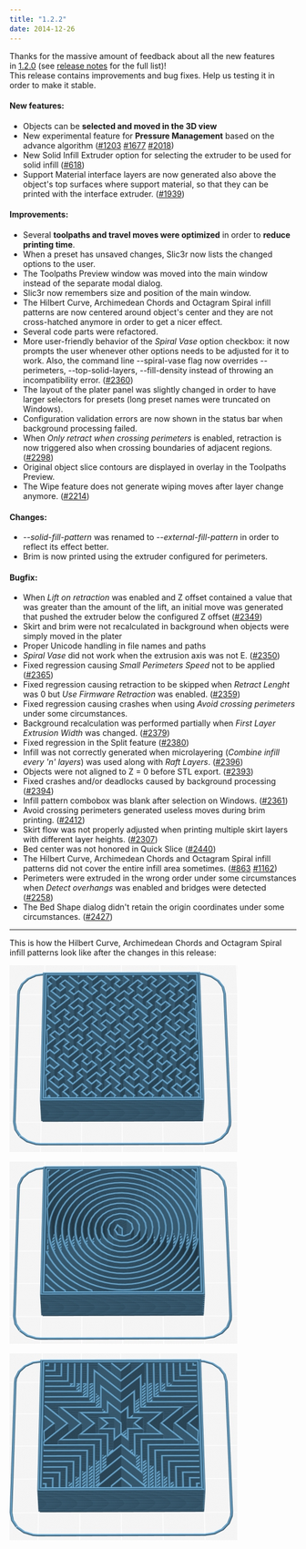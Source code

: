 ```yaml
---
title: "1.2.2"
date: 2014-12-26
---
```






Thanks for the massive amount of feedback about all the new features in [1.2.0](/releases/1.2.0) (see [release notes](/releases/1.2.0) for the full list)!  
This release contains improvements and bug fixes. Help us testing it in order to make it stable.

#### New features:



*   Objects can be **selected and moved in the 3D view**
*   New experimental feature for **Pressure Management** based on the advance algorithm ([#1203](https://github.com/alexrj/Slic3r/issues/1203) [#1677](https://github.com/alexrj/Slic3r/issues/1677) [#2018](https://github.com/alexrj/Slic3r/pull/2018))
*   New Solid Infill Extruder option for selecting the extruder to be used for solid infill ([#618](https://github.com/alexrj/Slic3r/issues/618))
*   Support Material interface layers are now generated also above the object's top surfaces where support material, so that they can be printed with the interface extruder. ([#1939](https://github.com/alexrj/Slic3r/issues/1939))

#### Improvements:



*   Several **toolpaths and travel moves were optimized** in order to **reduce printing time**.
*   When a preset has unsaved changes, Slic3r now lists the changed options to the user.
*   The Toolpaths Preview window was moved into the main window instead of the separate modal dialog.
*   Slic3r now remembers size and position of the main window.
*   The Hilbert Curve, Archimedean Chords and Octagram Spiral infill patterns are now centered around object's center and they are not cross-hatched anymore in order to get a nicer effect.
*   Several code parts were refactored.
*   More user-friendly behavior of the _Spiral Vase_ option checkbox: it now prompts the user whenever other options needs to be adjusted for it to work. Also, the command line --spiral-vase flag now overrides --perimeters, --top-solid-layers, --fill-density instead of throwing an incompatibility error. ([#2360](https://github.com/alexrj/Slic3r/issues/2360))
*   The layout of the plater panel was slightly changed in order to have larger selectors for presets (long preset names were truncated on Windows).
*   Configuration validation errors are now shown in the status bar when background processing failed.
*   When _Only retract when crossing perimeters_ is enabled, retraction is now triggered also when crossing boundaries of adjacent regions. ([#2298](https://github.com/alexrj/Slic3r/issues/2298))
*   Original object slice contours are displayed in overlay in the Toolpaths Preview.
*   The Wipe feature does not generate wiping moves after layer change anymore. ([#2214](https://github.com/alexrj/Slic3r/issues/2214))





#### Changes:



*   _--solid-fill-pattern_ was renamed to _--external-fill-pattern_ in order to reflect its effect better.
*   Brim is now printed using the extruder configured for perimeters.



#### Bugfix:



*   When _Lift on retraction_ was enabled and Z offset contained a value that was greater than the amount of the lift, an initial move was generated that pushed the extruder below the configured Z offset ([#2349](https://github.com/alexrj/Slic3r/issues/2349))
*   Skirt and brim were not recalculated in background when objects were simply moved in the plater
*   Proper Unicode handling in file names and paths
*   _Spiral Vase_ did not work when the extrusion axis was not E. ([#2350](https://github.com/alexrj/Slic3r/issues/2350))
*   Fixed regression causing _Small Perimeters Speed_ not to be applied ([#2365](https://github.com/alexrj/Slic3r/issues/2365))
*   Fixed regression causing retraction to be skipped when _Retract Lenght_ was 0 but _Use Firmware Retraction_ was enabled. ([#2359](https://github.com/alexrj/Slic3r/issues/2359))
*   Fixed regression causing crashes when using _Avoid crossing perimeters_ under some circumstances.
*   Background recalculation was performed partially when _First Layer Extrusion Width_ was changed. ([#2379](https://github.com/alexrj/Slic3r/issues/2379))
*   Fixed regression in the Split feature ([#2380](https://github.com/alexrj/Slic3r/issues/2380))
*   Infill was not correctly generated when microlayering (_Combine infill every 'n' layers_) was used along with _Raft Layers_. ([#2396](https://github.com/alexrj/Slic3r/issues/2396))
*   Objects were not aligned to Z = 0 before STL export. ([#2393](https://github.com/alexrj/Slic3r/issues/2393))
*   Fixed crashes and/or deadlocks caused by background processing ([#2394](https://github.com/alexrj/Slic3r/issues/2394))
*   Infill pattern combobox was blank after selection on Windows. ([#2361](https://github.com/alexrj/Slic3r/issues/2361))
*   Avoid crossing perimeters generated useless moves during brim printing. ([#2412](https://github.com/alexrj/Slic3r/issues/2412))
*   Skirt flow was not properly adjusted when printing multiple skirt layers with different layer heights. ([#2307](https://github.com/alexrj/Slic3r/issues/2307))
*   Bed center was not honored in Quick Slice ([#2440](https://github.com/alexrj/Slic3r/issues/2440))
*   The Hilbert Curve, Archimedean Chords and Octagram Spiral infill patterns did not cover the entire infill area sometimes. ([#863](https://github.com/alexrj/Slic3r/issues/863) [#1162](https://github.com/alexrj/Slic3r/issues/1162))
*   Perimeters were extruded in the wrong order under some circumstances when _Detect overhangs_ was enabled and bridges were detected ([#2258](https://github.com/alexrj/Slic3r/issues/2258))
*   The Bed Shape dialog didn't retain the origin coordinates under some circumstances. ([#2427](https://github.com/alexrj/Slic3r/issues/2427))



* * *

This is how the Hilbert Curve, Archimedean Chords and Octagram Spiral infill patterns look like after the changes in this release:

![](01.jpg)

![](02.jpg)

![](03.jpg)
